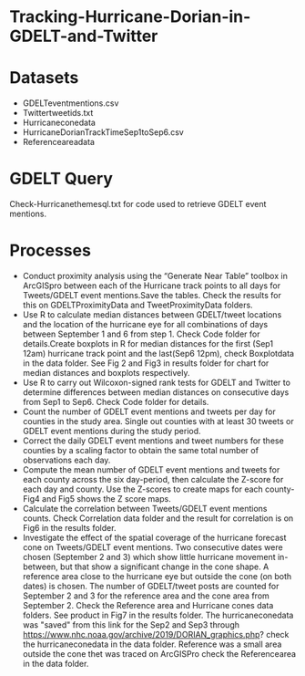 # Tracking-Hurricane-Dorian-in-GDELT-and-Twitter

# Datasets
- GDELTeventmentions.csv 
- Twittertweetids.txt
- Hurricaneconedata 
- HurricaneDorianTrackTimeSep1toSep6.csv
- Referenceareadata

# GDELT Query
Check-Hurricanethemesql.txt for code used to retrieve GDELT event mentions.

# Processes
- Conduct proximity analysis using the “Generate Near Table” toolbox in ArcGISpro between each of the Hurricane track points to all days for Tweets/GDELT event mentions.Save the tables. Check the results for this on GDELTProximityData and TweetProximityData folders.
- Use R to calculate median distances between GDELT/tweet locations and the location of the hurricane eye for all combinations of days between September 1 and 6 from step 1. Check Code folder for details.Create boxplots in R for median distances for the first (Sep1 12am) hurricane track point and the last(Sep6 12pm), check Boxplotdata in the data folder. See Fig 2 and Fig3 in results folder for chart for median distances and boxplots respectively.
- Use R to carry out Wilcoxon-signed rank tests for GDELT and Twitter to determine differences between median distances on consecutive days from Sep1 to Sep6.  Check Code folder for details.
- Count the number of GDELT event mentions and tweets per day for counties in the study area. Single out counties with at least 30 tweets or GDELT event mentions during the study period.
- Correct the daily GDELT event mentions and tweet numbers for these counties by a scaling factor to obtain the same total number of observations each day. 
- Compute the mean number of GDELT event mentions and tweets for each county across the six day-period, then calculate the Z-score for each day and county. Use the Z-scores to create maps for each county-Fig4 and Fig5 shows the Z score maps.
- Calculate the correlation between Tweets/GDELT event mentions counts. Check Correlation data folder and the result for correlation is on Fig6 in the results folder.
- Investigate the effect of the spatial coverage of the hurricane forecast cone on Tweets/GDELT event mentions. Two consecutive dates were chosen (September 2 and 3) which show little hurricane movement in-between, but that show a significant change in the cone shape. A reference area close to the hurricane eye but outside the cone (on both dates) is chosen. The number of GDELT/tweet posts are counted for September 2 and 3 for the reference area and the cone area from September 2. Check the Reference area and Hurricane cones data folders. See product in Fig7 in the results folder. The hurricaneconedata was "saved" from this link for the Sep2 and Sep3 through https://www.nhc.noaa.gov/archive/2019/DORIAN_graphics.php? check the hurricaneconedata in the data folder. Reference was a small area outside the cone thet was traced on ArcGISPro check the Referencearea in the data folder.
